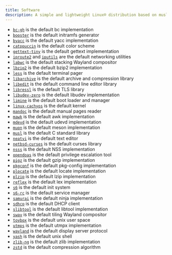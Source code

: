 ```yaml
---
title: Software
description: A simple and lightweight Linux® distribution based on musl libc and toybox
---
```


- [`bc-gh`](https://git.gavinhoward.com/gavin/bc) is the default bc implementation
- [`booster`](https://github.com/anatol/booster) is the default initramfs generator
- [`byacc`](https://invisible-island.net/byacc/) is the default yacc implementation
- [`catppuccin`](https://catppuccin.com/) is the default color scheme
- [`gettext-tiny`](https://github.com/sabotage-linux/gettext-tiny) is the default gettext implementation
- [`iproute2`](https://wiki.linuxfoundation.org/networking/iproute2) and [`iputils`](https://github.com/iputils/iputils) are the default networking utilities
- [`labwc`](https://labwc.github.io/) is the default stacking Wayland compositor
- [`lbzip2`](https://github.com/kjn/lbzip2) is the default bzip2 implementation
- [`less`](https://greenwoodsoftware.com/less/) is the default terminal pager
- [`libarchive`](https://libarchive.org/) is the default archive and compression library
- [`libedit`](https://thrysoee.dk/editline/) is the default command line editor library
- [`libressl`](https://www.libressl.org/) is the default TLS library
- [`libudev-zero`](https://github.com/illiliti/libudev-zero) is the default libudev implementation
- [`limine`](https://limine-bootloader.org/) is the default boot loader and manager
- [`linux-cachyos`](https://github.com/CachyOS/linux-cachyos) is the default kernel
- [`mandoc`](https://mandoc.bsd.lv/) is the default manual pages reader
- [`mawk`](https://invisible-island.net/mawk/) is the default awk implementation
- [`mdevd`](https://skarnet.org/software/mdevd/) is the default udevd implementation
- [`muon`](https://sr.ht/~lattis/muon/) is the default meson implementation
- [`musl`](https://musl.libc.org/) is the default C standard library
- [`neatvi`](https://github.com/aligrudi/neatvi) is the default text editor
- [`netbsd-curses`](https://github.com/sabotage-linux/netbsd-curses) is the default curses library
- [`nsss`](https://skarnet.org/software/nsss/) is the default NSS implementation
- [`opendoas`](https://github.com/Duncaen/OpenDoas) is the default privilege escalation tool
- [`pigz`](https://zlib.net/pigz/) is the default gzip implementation
- [`pkgconf`](https://pkgconf.org/) is the default pkg-config implementation
- [`plocate`](https://plocate.sesse.net/) is the default locate implementation
- [`plzip`](https://www.nongnu.org/lzip/plzip.html) is the default lzip implementation
- [`reflex`](https://invisible-island.net/reflex/) is the default lex implementation
- [`s6`](https://skarnet.org/software/s6/) is the default init system
- [`s6-rc`](https://skarnet.org/software/s6-rc/) is the default service manager
- [`samurai`](https://github.com/michaelforney/samurai) is the default ninja implementation
- [`sdhcp`](https://github.com/michaelforney/sdhcp) is the default DHCP client
- [`slibtool`](https://git.foss21.org/slibtool) is the default libtool implementation
- [`sway`](https://swaywm.org/) is the default tiling Wayland compositor
- [`toybox`](https://landley.net/toybox/) is the default unix user space
- [`utmps`](https://skarnet.org/software/utmps/) is the default utmpx implementation
- [`wayland`](https://wayland.freedesktop.org/) is the default display server protocol
- [`yash`](https://magicant.github.io/yash/) is the default unix shell
- [`zlib-ng`](https://github.com/zlib-ng/zlib-ng) is the default zlib implementation
- [`zstd`](https://facebook.github.io/zstd/) is the default compression algorithm
